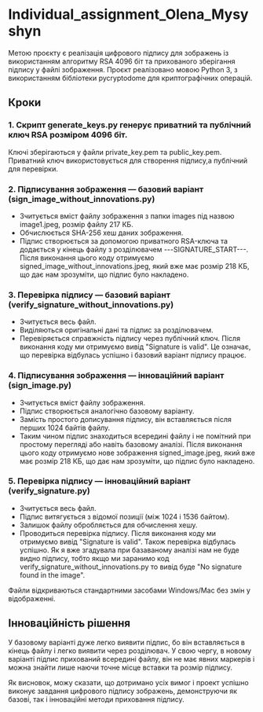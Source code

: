 # Individual_assignment_Olena_Mysyshyn

Метою проєкту є реалізація цифрового підпису для зображень із використанням алгоритму RSA 4096 біт та прихованого зберігання підпису у файлі зображення. Проєкт реалізовано мовою Python 3, з використанням бібліотеки pycryptodome для криптографічних операцій.

## Кроки
### 1. Скрипт generate_keys.py генерує приватний та публічний ключ RSA розміром 4096 біт.
Ключі зберігаються у файли private_key.pem та public_key.pem. Приватний ключ використовується для створення підпису,а публічний для перевірки.

### 2. Підписування зображення — базовий варіант (sign_image_without_innovations.py)
   - Зчитується вміст файлу зображення з папки images під назвою image1.jpeg, розмір файлу 217 КБ.
   - Обчислюється SHA-256 хеш даних зображення.
   - Підпис створюється за допомогою приватного RSA-ключа та додається у кінець файлу з розділювачем ---SIGNATURE_START---.
     Після виконання цього коду отримуємо signed_image_without_innovations.jpeg, який вже має розмір 218 КБ, що дає нам зрозуміти, що підпис було накладено.
     
### 3. Перевірка підпису — базовий варіант (verify_signature_without_innovations.py)
   - Зчитується весь файл.
   - Виділяються оригінальні дані та підпис за розділювачем.
   - Перевіряється справжність підпису через публічний ключ.
     Після виконання коду ми отримуємо вивід "Signature is valid". Це означає, що перевірка відбулась успішно і базовий варіант підпису працює.

### 4. Підписування зображення — інноваційний варіант (sign_image.py)
   - Зчитується вміст файлу зображення.
   - Підпис створюється аналогічно базовому варіанту.
   - Замість простого дописування підпису, він вставляється після перших 1024 байтів файлу.
   - Таким чином підпис знаходиться всередині файлу і не помітний при простому перегляді або навіть базовому аналізі.
      Після виконання цього коду отримуємо нове зображення signed_image.jpeg, який вже має розмір 218 КБ, що дає нам зрозуміти, що підпис було накладено.

### 5. Перевірка підпису — інноваційний варіант (verify_signature.py)
   - Зчитується весь файл.
   - Підпис витягується з відомої позиції (між 1024 і 1536 байтом).
   - Залишок файлу обробляється для обчислення хешу.
   - Проводиться перевірка підпису.
      Після виконання коду ми отримуємо вивід "Signature is valid". Також перевірка відбулась успішно. Як я вже згадувала при базаваному аналізі нам не буде видно підпису, тобто якщо ми заранимо код verify_signature_without_innovations.py то вивід буде "No signature found in the image".

Файли відкриваються стандартними засобами Windows/Mac без змін у відображенні.

## Інноваційність рішення
У базовому варіанті дуже легко виявити підпис, бо він вставляється в кінець файлу і легко виявити через розділювач. У свою чергу, в новому варіанті підпис прихований всередині файлу, він не має явних маркерів і можна знайти лише наючи точне місце вставки та розмір підпису.

Як висновок, можу сказати, що дотримано усіх вимог і проект успішно виконує завдання цифрового підпису зображень, демонструючи як базові, так і інноваційні методи приховання підпису.

